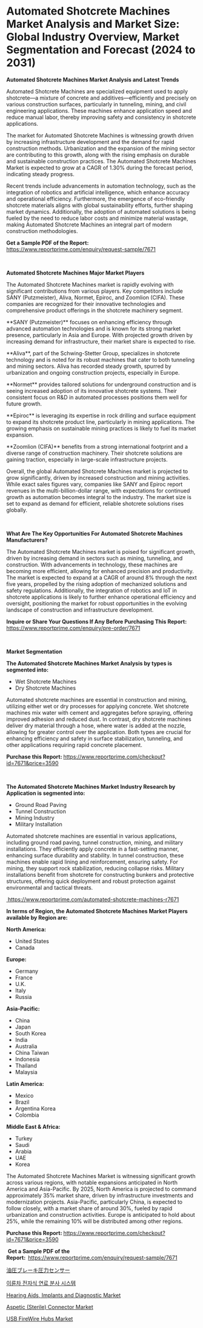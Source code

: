 <p><h1>Automated Shotcrete Machines Market Analysis and Market Size: Global Industry Overview, Market Segmentation and Forecast (2024 to 2031)</h1></p><p><strong>Automated Shotcrete Machines Market Analysis and Latest Trends</strong></p>
<p><p>Automated Shotcrete Machines are specialized equipment used to apply shotcrete—a mixture of concrete and additives—efficiently and precisely on various construction surfaces, particularly in tunneling, mining, and civil engineering applications. These machines enhance application speed and reduce manual labor, thereby improving safety and consistency in shotcrete applications.</p><p>The market for Automated Shotcrete Machines is witnessing growth driven by increasing infrastructure development and the demand for rapid construction methods. Urbanization and the expansion of the mining sector are contributing to this growth, along with the rising emphasis on durable and sustainable construction practices. The Automated Shotcrete Machines Market is expected to grow at a CAGR of 1.30% during the forecast period, indicating steady progress.</p><p>Recent trends include advancements in automation technology, such as the integration of robotics and artificial intelligence, which enhance accuracy and operational efficiency. Furthermore, the emergence of eco-friendly shotcrete materials aligns with global sustainability efforts, further shaping market dynamics. Additionally, the adoption of automated solutions is being fueled by the need to reduce labor costs and minimize material wastage, making Automated Shotcrete Machines an integral part of modern construction methodologies.</p></p>
<p><strong>Get a Sample PDF of the Report:&nbsp;</strong> <a href="https://www.reportprime.com/enquiry/request-sample/7671">https://www.reportprime.com/enquiry/request-sample/7671</a></p>
<p>&nbsp;</p>
<p><strong>Automated Shotcrete Machines Major Market Players</strong></p>
<p><p>The Automated Shotcrete Machines market is rapidly evolving with significant contributions from various players. Key competitors include SANY (Putzmeister), Aliva, Normet, Epiroc, and Zoomlion (CIFA). These companies are recognized for their innovative technologies and comprehensive product offerings in the shotcrete machinery segment.</p><p>**SANY (Putzmeister)** focuses on enhancing efficiency through advanced automation technologies and is known for its strong market presence, particularly in Asia and Europe. With projected growth driven by increasing demand for infrastructure, their market share is expected to rise.</p><p>**Aliva**, part of the Schwing-Stetter Group, specializes in shotcrete technology and is noted for its robust machines that cater to both tunneling and mining sectors. Aliva has recorded steady growth, spurred by urbanization and ongoing construction projects, especially in Europe.</p><p>**Normet** provides tailored solutions for underground construction and is seeing increased adoption of its innovative shotcrete systems. Their consistent focus on R&D in automated processes positions them well for future growth.</p><p>**Epiroc** is leveraging its expertise in rock drilling and surface equipment to expand its shotcrete product line, particularly in mining applications. The growing emphasis on sustainable mining practices is likely to fuel its market expansion.</p><p>**Zoomlion (CIFA)** benefits from a strong international footprint and a diverse range of construction machinery. Their shotcrete solutions are gaining traction, especially in large-scale infrastructure projects.</p><p>Overall, the global Automated Shotcrete Machines market is projected to grow significantly, driven by increased construction and mining activities. While exact sales figures vary, companies like SANY and Epiroc report revenues in the multi-billion-dollar range, with expectations for continued growth as automation becomes integral to the industry. The market size is set to expand as demand for efficient, reliable shotcrete solutions rises globally.</p></p>
<p>&nbsp;</p>
<p><strong>What Are The Key Opportunities For Automated Shotcrete Machines Manufacturers?</strong></p>
<p><p>The Automated Shotcrete Machines market is poised for significant growth, driven by increasing demand in sectors such as mining, tunneling, and construction. With advancements in technology, these machines are becoming more efficient, allowing for enhanced precision and productivity. The market is expected to expand at a CAGR of around 8% through the next five years, propelled by the rising adoption of mechanized solutions and safety regulations. Additionally, the integration of robotics and IoT in shotcrete applications is likely to further enhance operational efficiency and oversight, positioning the market for robust opportunities in the evolving landscape of construction and infrastructure development.</p></p>
<p><strong>Inquire or Share Your Questions If Any Before Purchasing This Report:</strong> <a href="https://www.reportprime.com/enquiry/pre-order/7671">https://www.reportprime.com/enquiry/pre-order/7671</a></p>
<p>&nbsp;</p>
<p><strong>Market Segmentation</strong></p>
<p><strong>The Automated Shotcrete Machines Market Analysis by types is segmented into:</strong></p>
<p><ul><li>Wet Shotcrete Machines</li><li>Dry Shotcrete Machines</li></ul></p>
<p><p>Automated shotcrete machines are essential in construction and mining, utilizing either wet or dry processes for applying concrete. Wet shotcrete machines mix water with cement and aggregates before spraying, offering improved adhesion and reduced dust. In contrast, dry shotcrete machines deliver dry material through a hose, where water is added at the nozzle, allowing for greater control over the application. Both types are crucial for enhancing efficiency and safety in surface stabilization, tunneling, and other applications requiring rapid concrete placement.</p></p>
<p><strong>Purchase this Report:&nbsp;</strong><a href="https://www.reportprime.com/checkout?id=7671&price=3590">https://www.reportprime.com/checkout?id=7671&price=3590</a></p>
<p>&nbsp;</p>
<p><strong>The Automated Shotcrete Machines Market Industry Research by Application is segmented into:</strong></p>
<p><ul><li>Ground Road Paving</li><li>Tunnel Construction</li><li>Mining Industry</li><li>Military Installation</li></ul></p>
<p><p>Automated shotcrete machines are essential in various applications, including ground road paving, tunnel construction, mining, and military installations. They efficiently apply concrete in a fast-setting manner, enhancing surface durability and stability. In tunnel construction, these machines enable rapid lining and reinforcement, ensuring safety. For mining, they support rock stabilization, reducing collapse risks. Military installations benefit from shotcrete for constructing bunkers and protective structures, offering quick deployment and robust protection against environmental and tactical threats.</p></p>
<p><a href="https://www.reportprime.com/automated-shotcrete-machines-r7671">&nbsp;https://www.reportprime.com/automated-shotcrete-machines-r7671</a></p>
<p><strong>In terms of Region, the Automated Shotcrete Machines Market Players available by Region are:</strong></p>
<p>
    <p> <strong> North America: </strong>
        <ul>
            <li>United States</li>
            <li>Canada</li>
        </ul>
        </p> 
    <p> <strong> Europe: </strong>
        <ul>
            <li>Germany</li>
            <li>France</li>
            <li>U.K.</li>
            <li>Italy</li>
            <li>Russia</li>
        </ul>
        </p> 
    <p> <strong> Asia-Pacific: </strong>
        <ul>
            <li>China</li>
            <li>Japan</li>
            <li>South Korea</li>
            <li>India</li>
            <li>Australia</li>
            <li>China Taiwan</li>
            <li>Indonesia</li>
            <li>Thailand</li>
            <li>Malaysia</li>
        </ul>
        </p> 
    <p> <strong> Latin America: </strong>
        <ul>
            <li>Mexico</li>
            <li>Brazil</li>
            <li>Argentina Korea</li>
            <li>Colombia</li>
        </ul>
        </p> 
    <p> <strong> Middle East & Africa: </strong>
        <ul>
            <li>Turkey</li>
            <li>Saudi</li>
            <li>Arabia</li>
            <li>UAE</li>
            <li>Korea</li>
        </ul>
    </p>
    </p>
<p><p>The Automated Shotcrete Machines Market is witnessing significant growth across various regions, with notable expansions anticipated in North America and Asia-Pacific. By 2025, North America is projected to command approximately 35% market share, driven by infrastructure investments and modernization projects. Asia-Pacific, particularly China, is expected to follow closely, with a market share of around 30%, fueled by rapid urbanization and construction activities. Europe is anticipated to hold about 25%, while the remaining 10% will be distributed among other regions.</p></p>
<p><strong>Purchase this Report: </strong><a href="https://www.reportprime.com/checkout?id=7671&price=3590">https://www.reportprime.com/checkout?id=7671&price=3590</a></p>
<p>&nbsp;<strong>Get a Sample PDF of the Report:&nbsp;&nbsp;</strong><a href="https://www.reportprime.com/enquiry/request-sample/7671">https://www.reportprime.com/enquiry/request-sample/7671</a></p>
<p><strong></strong></p>
<p><p><a href="https://medium.com/@dfg5fff/hydraulic-brake-pressure-sensor-market-%E3%81%AF-%E3%82%B3%E3%82%B9%E3%83%88%E7%AE%A1%E7%90%86%E3%81%A8%E5%8A%B9%E7%8E%87%E5%90%91%E4%B8%8A%E3%82%92%E5%84%AA%E5%85%88%E3%81%97%E3%81%BE%E3%81%99-%E3%81%95%E3%82%89%E3%81%AB-%E5%A0%B1%E5%91%8A%E6%9B%B8%E3%81%AF%E5%B8%82%E5%A0%B4%E3%81%AE%E9%9C%80%E8%A6%81%E9%9D%A2%E3%81%A8%E4%BE%9B%E7%B5%A6%E9%9D%A2%E3%81%AE%E4%B8%A1%E6%96%B9%E3%82%92%E3%82%AB%E3%83%90%E3%83%BC%E3%81%97%E3%81%A6%E3%81%84%E3%81%BE%E3%81%99-e74a74011d8a">油圧ブレーキ圧力センサー</a></p><p><a href="https://medium.com/@eiehrdy77/%EA%B8%80%EB%A1%9C%EB%B2%8C-%EC%9D%B4%EB%A5%9C%EC%B0%A8-%EC%A0%84%EC%9E%90-%EC%97%B0%EB%A3%8C-%EB%B6%84%EC%82%AC-%EC%8B%9C%EC%8A%A4%ED%85%9C-%EC%8B%9C%EC%9E%A5-%EB%8F%99%ED%96%A5-2024%EB%85%84%EB%B6%80%ED%84%B0-2031%EB%85%84%EA%B9%8C%EC%A7%80%EC%9D%98-%EC%84%B1%EC%9E%A5-%EA%B8%B0%ED%9A%8C-%EB%B0%8F-%EB%8F%84%EC%A0%84%EC%97%90-%EB%8C%80%ED%95%9C-%ED%86%B5%EC%B0%B0%EB%A0%A5-a41ffabcc750">이륜차 전자식 연료 분사 시스템</a></p><p><a href="https://medium.com/@boboko938_76821/hearing-aids-implants-and-diagnostic-market-global-market-share-and-ranking-overall-sales-and-fc2be753b818">Hearing Aids, Implants and Diagnostic Market</a></p><p><a href="https://github.com/AKSHATREPORTPRIME/Market-Research-Report-List-6/blob/main/aspetic-sterile-connector-market.md">Aspetic (Sterile) Connector Market</a></p><p><a href="https://issuu.com/reportprime-2/docs/usb-firewire-hubs-market-size-2030._8a235bc326af0a">USB FireWire Hubs Market</a></p></p>